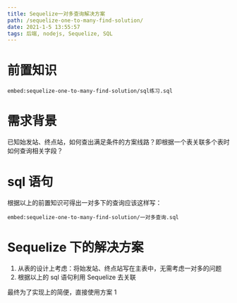 ```yaml
---
title: Sequelize一对多查询解决方案
path: /sequelize-one-to-many-find-solution/
date: 2021-1-5 13:55:57
tags: 后端, nodejs, Sequelize, SQL
---
```


# 前置知识

`embed:sequelize-one-to-many-find-solution/sql练习.sql`

# 需求背景

已知始发站、终点站，如何查出满足条件的方案线路？即根据一个表关联多个表时如何查询相关字段？

# sql 语句

根据以上的前置知识可得出一对多下的查询应该这样写：

`embed:sequelize-one-to-many-find-solution/一对多查询.sql`

# Sequelize 下的解决方案

1.  从表的设计上考虑：将始发站、终点站写在主表中，无需考虑一对多的问题
2.  根据以上的 sql 语句利用 Sequelize 去关联

最终为了实现上的简便，直接使用方案 1
